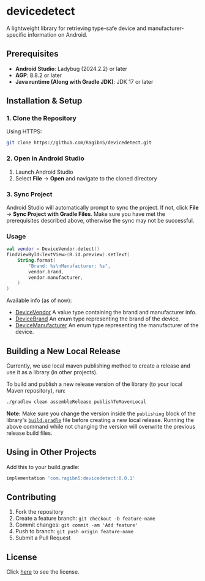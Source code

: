 # devicedetect

A lightweight library for retrieving type-safe device and manufacturer-specific information on Android.

## Prerequisites

- **Android Studio**: Ladybug (2024.2.2) or later
- **AGP**: 8.8.2 or later
- **Java runtime (Along with Gradle JDK)**: JDK 17 or later

## Installation & Setup

### 1. Clone the Repository

Using HTTPS:

```bash
git clone https://github.com/Ragibn5/devicedetect.git
```

### 2. Open in Android Studio

1. Launch Android Studio
2. Select **File** → **Open** and navigate to the cloned directory

### 3. Sync Project

Android Studio will automatically prompt to sync the project.
If not, click **File** → **Sync Project with Gradle Files**.
Make sure you have met the prerequisites described above, otherwise the sync may not be successful.

### Usage

```kotlin
val vendor = DeviceVendor.detect()
findViewById<TextView>(R.id.preview).setText(
    String.format(
        "Brand: %s\nManufacturer: %s",
        vendor.brand,
        vendor.manufacturer,
    )
)
```

Available info (as of now):

- [DeviceVendor](devicedetect/src/main/java/com/ragibn5/devicedetect/DeviceVendor.kt)
  A value type containing the brand and manufacturer info.
- [DeviceBrand](devicedetect/src/main/java/com/ragibn5/devicedetect/DeviceBrand.kt)
  An enum type representing the brand of the device.
- [DeviceManufacturer](devicedetect/src/main/java/com/ragibn5/devicedetect/DeviceManufacturer.kt)
  An enum type representing the manufacturer of the device.

## Building a New Local Release

Currently, we use local maven publishing method to create a release and use it as a library (in
other projects).

To build and publish a new release version of the library (to your local Maven repository), run:

```bash
./gradlew clean assembleRelease publishToMavenLocal
```

**Note:**
Make sure you change the version inside the `publishing` block of the library's
[`build.gradle`](devicedetect/build.gradle.kts) file before creating a new local release.
Running the above command while not changing the version will overwrite the previous release build
files.

## Using in Other Projects

Add this to your build.gradle:

```groovy
implementation 'com.ragibn5:devicedetect:0.0.1'
```

## Contributing

1. Fork the repository
2. Create a feature branch: `git checkout -b feature-name`
3. Commit changes: `git commit -am 'Add feature'`
4. Push to branch: `git push origin feature-name`
5. Submit a Pull Request

## License

Click [here](LICENSE) to see the license.